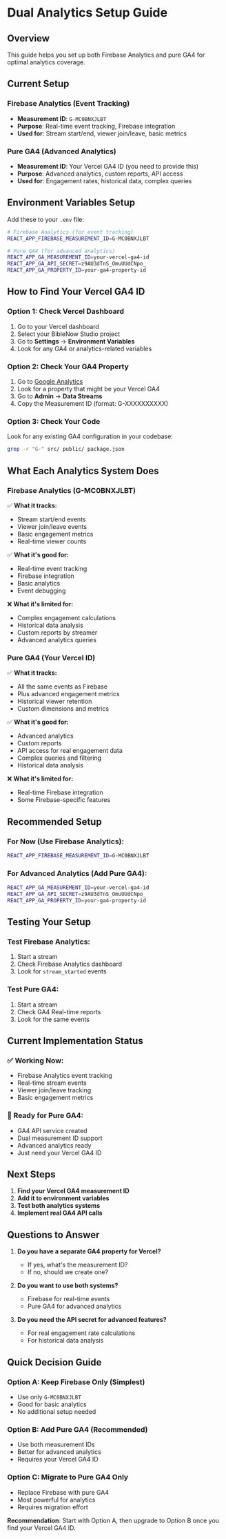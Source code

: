 # Dual Analytics Setup Guide

## Overview
This guide helps you set up both Firebase Analytics and pure GA4 for optimal analytics coverage.

## Current Setup

### Firebase Analytics (Event Tracking)
- **Measurement ID**: `G-MC0BNXJLBT`
- **Purpose**: Real-time event tracking, Firebase integration
- **Used for**: Stream start/end, viewer join/leave, basic metrics

### Pure GA4 (Advanced Analytics)
- **Measurement ID**: Your Vercel GA4 ID (you need to provide this)
- **Purpose**: Advanced analytics, custom reports, API access
- **Used for**: Engagement rates, historical data, complex queries

## Environment Variables Setup

Add these to your `.env` file:

```bash
# Firebase Analytics (for event tracking)
REACT_APP_FIREBASE_MEASUREMENT_ID=G-MC0BNXJLBT

# Pure GA4 (for advanced analytics)
REACT_APP_GA_MEASUREMENT_ID=your-vercel-ga4-id
REACT_APP_GA_API_SECRET=z9AU3dTnS_OmuUUdCNpo_
REACT_APP_GA_PROPERTY_ID=your-ga4-property-id
```

## How to Find Your Vercel GA4 ID

### Option 1: Check Vercel Dashboard
1. Go to your Vercel dashboard
2. Select your BibleNow Studio project
3. Go to **Settings** → **Environment Variables**
4. Look for any GA4 or analytics-related variables

### Option 2: Check Your GA4 Property
1. Go to [Google Analytics](https://analytics.google.com/)
2. Look for a property that might be your Vercel GA4
3. Go to **Admin** → **Data Streams**
4. Copy the Measurement ID (format: G-XXXXXXXXXX)

### Option 3: Check Your Code
Look for any existing GA4 configuration in your codebase:
```bash
grep -r "G-" src/ public/ package.json
```

## What Each Analytics System Does

### Firebase Analytics (G-MC0BNXJLBT)
✅ **What it tracks:**
- Stream start/end events
- Viewer join/leave events
- Basic engagement metrics
- Real-time viewer counts

✅ **What it's good for:**
- Real-time event tracking
- Firebase integration
- Basic analytics
- Event debugging

❌ **What it's limited for:**
- Complex engagement calculations
- Historical data analysis
- Custom reports by streamer
- Advanced analytics queries

### Pure GA4 (Your Vercel ID)
✅ **What it tracks:**
- All the same events as Firebase
- Plus advanced engagement metrics
- Historical viewer retention
- Custom dimensions and metrics

✅ **What it's good for:**
- Advanced analytics
- Custom reports
- API access for real engagement data
- Complex queries and filtering
- Historical data analysis

❌ **What it's limited for:**
- Real-time Firebase integration
- Some Firebase-specific features

## Recommended Setup

### For Now (Use Firebase Analytics):
```bash
REACT_APP_FIREBASE_MEASUREMENT_ID=G-MC0BNXJLBT
```

### For Advanced Analytics (Add Pure GA4):
```bash
REACT_APP_GA_MEASUREMENT_ID=your-vercel-ga4-id
REACT_APP_GA_API_SECRET=z9AU3dTnS_OmuUUdCNpo_
REACT_APP_GA_PROPERTY_ID=your-ga4-property-id
```

## Testing Your Setup

### Test Firebase Analytics:
1. Start a stream
2. Check Firebase Analytics dashboard
3. Look for `stream_started` events

### Test Pure GA4:
1. Start a stream
2. Check GA4 Real-time reports
3. Look for the same events

## Current Implementation Status

### ✅ Working Now:
- Firebase Analytics event tracking
- Real-time stream events
- Viewer join/leave tracking
- Basic engagement metrics

### 🔄 Ready for Pure GA4:
- GA4 API service created
- Dual measurement ID support
- Advanced analytics ready
- Just need your Vercel GA4 ID

## Next Steps

1. **Find your Vercel GA4 measurement ID**
2. **Add it to environment variables**
3. **Test both analytics systems**
4. **Implement real GA4 API calls**

## Questions to Answer

1. **Do you have a separate GA4 property for Vercel?**
   - If yes, what's the measurement ID?
   - If no, should we create one?

2. **Do you want to use both systems?**
   - Firebase for real-time events
   - Pure GA4 for advanced analytics

3. **Do you need the API secret for advanced features?**
   - For real engagement rate calculations
   - For historical data analysis

## Quick Decision Guide

### Option A: Keep Firebase Only (Simplest)
- Use only `G-MC0BNXJLBT`
- Good for basic analytics
- No additional setup needed

### Option B: Add Pure GA4 (Recommended)
- Use both measurement IDs
- Better for advanced analytics
- Requires your Vercel GA4 ID

### Option C: Migrate to Pure GA4 Only
- Replace Firebase with pure GA4
- Most powerful for analytics
- Requires migration effort

**Recommendation**: Start with Option A, then upgrade to Option B once you find your Vercel GA4 ID. 